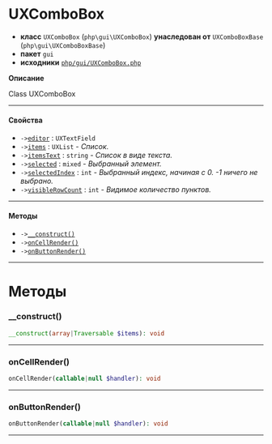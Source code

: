 # UXComboBox

- **класс** `UXComboBox` (`php\gui\UXComboBox`) **унаследован от** `UXComboBoxBase` (`php\gui\UXComboBoxBase`)
- **пакет** `gui`
- **исходники** [`php/gui/UXComboBox.php`](./src/main/resources/JPHP-INF/sdk/php/gui/UXComboBox.php)

**Описание**

Class UXComboBox

---

#### Свойства

- `->`[`editor`](#prop-editor) : `UXTextField`
- `->`[`items`](#prop-items) : `UXList` - _Список._
- `->`[`itemsText`](#prop-itemstext) : `string` - _Список в виде текста._
- `->`[`selected`](#prop-selected) : `mixed` - _Выбранный элемент._
- `->`[`selectedIndex`](#prop-selectedindex) : `int` - _Выбранный индекс, начиная с 0.
-1 ничего не выбрано._
- `->`[`visibleRowCount`](#prop-visiblerowcount) : `int` - _Видимое количество пунктов._

---

#### Методы

- `->`[`__construct()`](#method-__construct)
- `->`[`onCellRender()`](#method-oncellrender)
- `->`[`onButtonRender()`](#method-onbuttonrender)

---
# Методы

<a name="method-__construct"></a>

### __construct()
```php
__construct(array|Traversable $items): void
```

---

<a name="method-oncellrender"></a>

### onCellRender()
```php
onCellRender(callable|null $handler): void
```

---

<a name="method-onbuttonrender"></a>

### onButtonRender()
```php
onButtonRender(callable|null $handler): void
```

---
